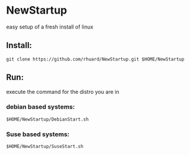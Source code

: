# NewStartup

easy setup of a fresh install of linux

## Install:
`git clone https://github.com/rhuard/NewStartup.git $HOME/NewStartup`

## Run:
execute the command for the distro you are in
### debian based systems:
`$HOME/NewStartup/DebianStart.sh`

### Suse based systems:
`$HOME/NewStartup/SuseStart.sh`
